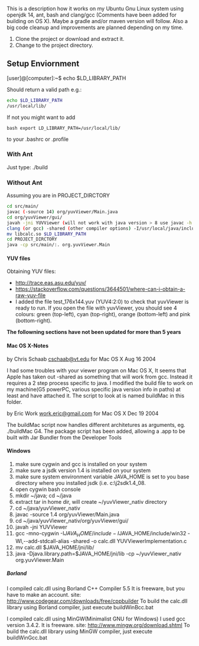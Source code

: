 This is a description how it works on my Ubuntu Gnu Linux system using openjdk 14, ant, bash and clang/gcc (Comments have been added for building on OS X). Maybe a gradle and/or maven version will follow. Also a big code cleanup and improvements are planned depending on my time.

1. Clone the project or download and extract it.
2. Change to the project directory.

## Setup Enviornment

[user]@[computer]:~$ echo $LD_LIBRARY_PATH

Should return a valid path e.g.:

```bash 
echo $LD_LIBRARY_PATH
/usr/local/lib/
```

If not you might want to add

```bash export LD_LIBRARY_PATH=/usr/local/lib/```

to your .bashrc or .profile

### With Ant

Just type: ./build

### Without Ant

Assuming you are in PROJECT_DIRCTORY

```bash 
cd src/main/
javac (-source 14) org/yuvViewer/Main.java
cd org/yuvViewer/gui/
javah -jni YUVViewer (will not work with java version > 8 use javac -h instead see build file)
clang (or gcc) -shared (other compiler options) -I/usr/local/java/include/linux -I/usr/local/java/include/ -o libcalc.so YUVViewerImplementation.c
mv libcalc.so $LD_LIBRARY_PATH
cd PROJECT_DIRCTORY
java -cp src/main/:. org.yuvViewer.Main
```

#### YUV files

Obtaining YUV files:

* http://trace.eas.asu.edu/yuv/
* https://stackoverflow.com/questions/3644501/where-can-i-obtain-a-raw-yuv-file
* I added the file test_176x144.yuv (YUV4:2:0) to check that yuvViewer is ready to run. If you open the file with yuvViewer, you should see 4 colours: green (top-left), cyan (top-right), orange (bottom-left) and pink (bottom-right).

__The followning sections have not been updated for more than 5 years__ 

#### Mac OS X-Notes

by Chris Schaab <cschaab@vt.edu> for Mac OS X Aug 16 2004

I had some troubles with your viewer program on Mac OS X, It seems that 
Apple has taken out -shared as something that will work from gcc. Instead 
it requires a 2 step process specific to java. I modified the build file 
to work on my machine(G5 powerPC, various specific java version info in 
paths) at least and have attached it. The script to look at is named 
buildMac in this folder.

by Eric Work <work.eric@gmail.com> for Mac OS X Dec 19 2004

The buildMac script now handles different architetures as arguments, eg. 
./buildMac G4.  The package script has been added, allowing 
a .app to be built with Jar Bundler from the Developer Tools

#### Windows

1. make sure cygwin and gcc is installed on your system
2. make sure a jsdk version 1.4 is installed on your system
3. make sure system environment variable JAVA_HOME is set to you base directory where you installed jsdk (i.e. c:\j2sdk1.4_08.
4. open cygwin bash console
5. mkdir ~/java; cd ~/java
6. extract tar in home dir, will create ~/yuvViewer_nativ directory
6. cd ~/java/yuvViewer_nativ
7. javac -source 1.4 org/yuvViewer/Main.java
7. cd ~/java/yuvViewer_nativ/org/yuvViewer/gui/
8. javah -jni YUVViewer
9. gcc -mno-cygwin -I$JAVA_HOME/include -I$JAVA_HOME/include/win32 -Wl,--add-stdcall-alias -shared -o calc.dll YUVViewerImplementation.c
10. mv calc.dll $JAVA_HOME/jni/lib/
11. java -Djava.library.path=$JAVA_HOME/jni/lib -cp ~/yuvViewer_nativ org.yuvViewer.Main

##### Borland

I compiled calc.dll using Borland C++ Compiler 5.5 It is freeware, but you have to make an account. site: http://www.codegear.com/downloads/free/cppbuilder To build the calc.dll library using Borland compiler, just execute buildWinBcc.bat

I compiled calc.dll using MinGW(Minimalist GNU for Windows) I used gcc version 3.4.2. It is freeware. site: http://www.mingw.org/download.shtml To build the calc.dll library using MinGW compiler, just execute buildWinGcc.bat
